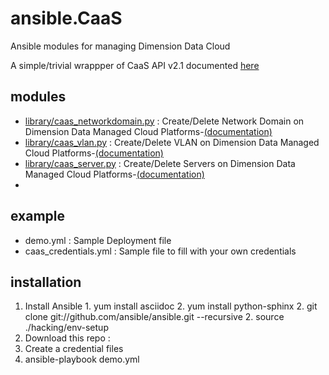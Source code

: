 # ansible.CaaS
Ansible modules for managing Dimension Data Cloud

A simple/trivial wrappper of CaaS API v2.1 documented [here](https://community.opsourcecloud.net/View.jsp?procId=10011686f65f51b7f474acb2013072d2)

## modules
  * [library/caas_networkdomain.py](/library/caas_networkdomain.py) : Create/Delete Network Domain on Dimension Data Managed Cloud Platforms-[(documentation)](/docs/caas_networkdomain_module.md)
  * [library/caas_vlan.py](/library/caas_vlan.py) : Create/Delete VLAN on Dimension Data Managed Cloud Platforms-[(documentation)](/docs/caas_vlan_module.md)
  * [library/caas_server.py](/library/caas_server.py) : Create/Delete Servers on Dimension Data Managed Cloud Platforms-[(documentation)](/docs/caas_server_module.md)
  *  

## example
  * demo.yml : Sample Deployment file
  * caas_credentials.yml : Sample file to fill with your own credentials

## installation
  1. Install Ansible
    1. yum install asciidoc
    2. yum install python-sphinx
    2. git clone git://github.com/ansible/ansible.git --recursive
    2. source ./hacking/env-setup
  2. Download this repo : 
  2. Create a credential files
  3. ansible-playbook demo.yml
